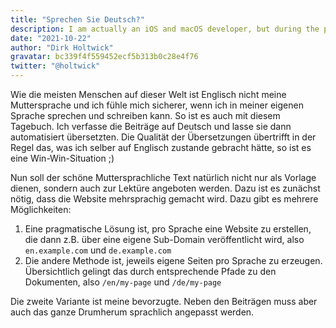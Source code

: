 ```yaml
---
title: "Sprechen Sie Deutsch?"
description: I am actually an iOS and macOS developer, but during the pandemia I started my video chat related open source projects.
date: "2021-10-22"
author: "Dirk Holtwick"
gravatar: bc339f4f559452ecf5b313b0c28e4f76
twitter: "@holtwick"
---
```


Wie die meisten Menschen auf dieser Welt ist Englisch nicht meine Muttersprache und ich fühle mich sicherer, wenn ich in meiner eigenen Sprache sprechen und schreiben kann. So ist es auch mit diesem Tagebuch. Ich verfasse die Beiträge auf Deutsch und lasse sie dann automatisiert übersetzten. Die Qualität der Übersetzungen übertrifft in der Regel das, was ich selber auf Englisch zustande gebracht hätte, so ist es eine Win-Win-Situation ;)

Nun soll der schöne Muttersprachliche Text natürlich nicht nur als Vorlage dienen, sondern auch zur Lektüre angeboten werden. Dazu ist es zunächst nötig, dass die Website mehrsprachig gemacht wird. Dazu gibt es mehrere Möglichkeiten:

1. Eine pragmatische Lösung ist, pro Sprache eine Website zu erstellen, die dann z.B. über eine eigene Sub-Domain veröffentlicht wird, also `en.example.com` und `de.example.com`
2. Die andere Methode ist, jeweils eigene Seiten pro Sprache zu erzeugen. Übersichtlich gelingt das durch entsprechende Pfade zu den Dokumenten, also `/en/my-page` und `/de/my-page`

Die zweite Variante ist meine bevorzugte. Neben den Beiträgen muss aber auch das ganze Drumherum sprachlich angepasst werden.
